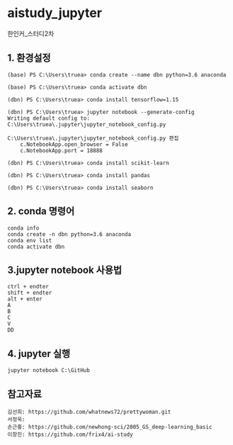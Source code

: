 # aistudy_jupyter

한인커_스터디2차

## 1. 환경설정

    (base) PS C:\Users\truea> conda create --name dbn python=3.6 anaconda

    (base) PS C:\Users\truea> conda activate dbn

    (dbn) PS C:\Users\truea> conda install tensorflow=1.15

    (dbn) PS C:\Users\truea> jupyter notebook --generate-config   
    Writing default config to: C:\Users\truea\.jupyter\jupyter_notebook_config.py

    C:\Users\truea\.jupyter\jupyter_notebook_config.py 편집
        c.NotebookApp.open_browser = False
        c.NotebookApp.port = 18888

    (dbn) PS C:\Users\truea> conda install scikit-learn  

    (dbn) PS C:\Users\truea> conda install pandas 

    (dbn) PS C:\Users\truea> conda install seaborn 

  
## 2. conda 명령어

    conda info
    conda create -n dbn python=3.6 anaconda
    conda env list
    conda activate dbn
  
  
## 3.jupyter notebook 사용법
    ctrl + endter
    shift + endter
    alt + enter
    A
    B
    C
    V
    DD
  
## 4. jupyter 실행

    jupyter notebook C:\GitHub
  
  
## 참고자료


    김선희: https://github.com/whatnews72/prettywoman.git
    서정욱:
    손근홍: https://github.com/newhong-sci/2005_GS_deep-learning_basic
    이창진: https://github.com/frix4/ai-study